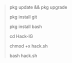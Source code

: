 > pkg update && pkg upgrade
> 
> pkg install git
> 
> pkg install bash
> 
> cd Hack-IG
> 
> chmod +x hack.sh
> 
> bash hack.sh
> 
